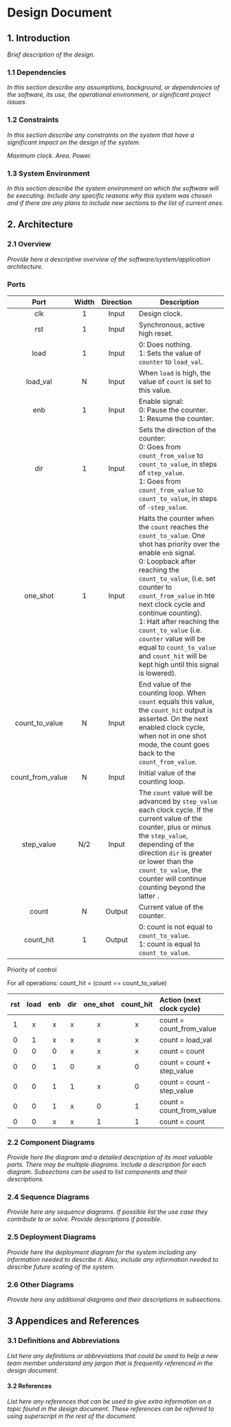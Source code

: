 # Design Document

## 1. Introduction

*Brief description of the design.*

### 1.1 Dependencies

*In this section describe any assumptions, background, or dependencies of the software, its use, the operational environment, or significant project issues.*

### 1.2 Constraints

*In this section describe any constraints on the system that have a significant impact on the design of the system.*

*Maximum clock. Area. Power.*

### 1.3 System Environment

*In this section describe the system environment on which the software will be executing. Include any specific reasons why this system was chosen and if there are any plans to include new sections to the list of current ones.*

## 2. Architecture

### 2.1 Overview

*Provide here a descriptive overview of the software/system/application architecture.*

### Ports

| Port | Width | Direction | Description |
|:----:|:---:|:---:|---|
| clk | 1 | Input | Design clock. |
| rst | 1 | Input | Synchronous, active high reset. |
| load | 1 | Input | 0: Does nothing.<br>1: Sets the value of `counter` to `load_val`. |
| load_val | N | Input | When `load` is high, the value of `count` is set to this value. |
| enb | 1 | Input | Enable signal:<br>0: Pause the counter.<br>1: Resume the counter. |
| dir | 1 | Input | Sets the direction of the counter:<br>0: Goes from `count_from_value` to `count_to_value`, in steps of `step_value`. <br>1: Goes from `count_from_value` to `count_to_value`, in steps of `-step_value`. |
| one_shot | 1 | Input | Halts the counter when the `count` reaches the `count_to_value`. One shot has priority over the enable `enb` signal.<br>0: Loopback after reaching the `count_to_value`, (i.e. set counter to `count_from_value` in hte next clock cycle and continue counting).<br>1: Halt after reaching the `count_to_value` (i.e. `counter` value will be equal to `count_to_value` and `count_hit` will be kept high until this signal is lowered). |
| count_to_value | N | Input | End value of the counting loop. When `count` equals this value, the `count_hit` output is asserted. On the next enabled clock cycle, when not in one shot mode, the count goes back to the `count_from_value`. |
| count_from_value | N | Input | Initial value of the counting loop. |
| step_value | N/2 | Input | The `count` value will be advanced by `step_value` each clock cycle. If the current value of the counter, plus or minus the `step_value`, depending of the direction `dir` is greater or lower than the `count_to_value`, the counter will continue counting beyond the latter . |
| count | N | Output | Current value of the counter. |
| count_hit | 1 | Output | 0: count is not equal to `count_to_value`.<br>1: count is equal to `count_to_value`. |

Priority of control

For all operations:
count_hit = (count == count_to_value)

| rst   | load  | enb   | dir   | one_shot  | count_hit | Action (next clock cycle) |
|:---:  |:----: |:---:  |:---:  |:--------: |  :----:   |:-------|
| 1     | x     | x     | x     | x         |     x     |count = count_from_value   |
| 0     | 1     | x     | x     | x         |     x     |count = load_val           |
| 0     | 0     | 0     | x     | x         |     x     |count = count              |
| 0     | 0     | 1     | 0     | x         |     0     |count = count + step_value |
| 0     | 0     | 1     | 1     | x         |     0     |count = count - step_value |
| 0     | 0     | 1     | x     | 0         |     1     |count = count_from_value   |
| 0     | 0     | x     | x     | 1         |     1     |count = count              |

### 2.2 Component Diagrams

*Provide here the diagram and a detailed description of its most valuable parts. There may be multiple diagrams. Include a description for each diagram. Subsections can be used to list components and their descriptions.*

### 2.4 Sequence Diagrams

*Provide here any sequence diagrams. If possible list the use case they contribute to or solve. Provide descriptions if possible.*

### 2.5 Deployment Diagrams

*Provide here the deployment diagram for the system including any information needed to describe it. Also, include any information needed to describe future scaling of the system.*

### 2.6 Other Diagrams

*Provide here any additional diagrams and their descriptions in subsections.*

## 3 Appendices and References

### 3.1 Definitions and Abbreviations

*List here any definitions or abbreviations that could be used to help a new team member understand any jargon that is frequently referenced in the design document.*

#### 3.2 References

*List here any references that can be used to give extra information on a topic found in the design document. These references can be referred to using superscript in the rest of the document.*
